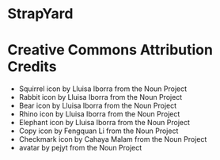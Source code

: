 # StrapYard

# Creative Commons Attribution Credits

- Squirrel icon by Lluisa Iborra from the Noun Project
- Rabbit icon by Lluisa Iborra from the Noun Project
- Bear icon by Lluisa Iborra from the Noun Project
- Rhino icon by Lluisa Iborra from the Noun Project
- Elephant icon by Lluisa Iborra from the Noun Project
- Copy icon by Fengquan Li from the Noun Project
- Checkmark icon by Cahaya Malam from the Noun Project
- avatar by pejyt from the Noun Project
